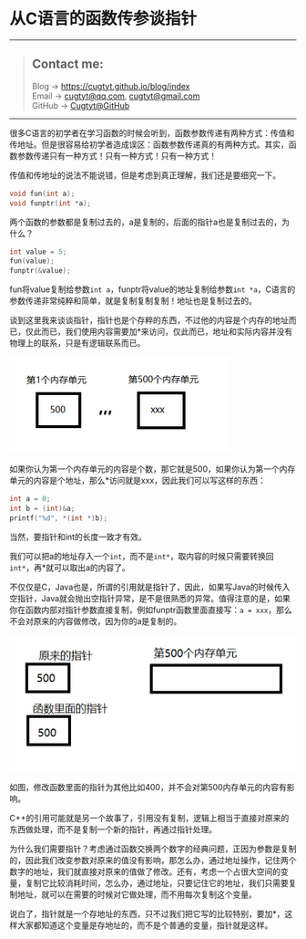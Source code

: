 # 从C语言的函数传参谈指针

---
> ## Contact me:
> Blog -> <https://cugtyt.github.io/blog/index>  
> Email -> <cugtyt@qq.com>, <cugtyt@gmail.com>  
> GitHub -> [Cugtyt@GitHub](https://github.com/Cugtyt)

---

很多C语言的初学者在学习函数的时候会听到，函数参数传递有两种方式：传值和传地址。但是很容易给初学者造成误区：函数参数传递真的有两种方式。其实，函数参数传递只有一种方式！只有一种方式！只有一种方式！

传值和传地址的说法不能说错，但是考虑到真正理解，我们还是要细究一下。

``` c
void fun(int a);
void funptr(int *a);
```

两个函数的参数都是复制过去的，a是复制的，后面的指针a也是复制过去的，为什么？

``` c
int value = 5;
fun(value);
funptr(&value);
```

fun将value复制给参数`int a`，funptr将value的地址复制给参数`int *a`，C语言的参数传递非常纯粹和简单，就是复制复制复制！地址也是复制过去的。

谈到这里我来谈谈指针，指针也是个存粹的东西，不过他的内容是个内存的地址而已，仅此而已，我们使用内容需要加*来访问，仅此而已，地址和实际内容并没有物理上的联系，只是有逻辑联系而已。

![](resources/argument-ptr1.png)

如果你认为第一个内存单元的内容是个数，那它就是500，如果你认为第一个内存单元的内容是个地址，那么*访问就是xxx，因此我们可以写这样的东西：

``` c
int a = 0;
int b = (int)&a;
printf("%d", *(int *)b);
```

当然，要指针和int的长度一致才有效。

我们可以把a的地址存入一个`int`，而不是`int*`，取内容的时候只需要转换回`int*`，再*就可以取出a的内容了。

不仅仅是C，Java也是，所谓的引用就是指针了，因此，如果写Java的时候传入空指针，Java就会抛出空指针异常，是不是很熟悉的异常。值得注意的是，如果你在函数内部对指针参数直接复制，例如funptr函数里面直接写：`a = xxx`，那么不会对原来的内容做修改，因为你的a是复制的。

![](resources/argument-ptr2.png)

如图，修改函数里面的指针为其他比如400，并不会对第500内存单元的内容有影响。

C++的引用可能就是另一个故事了，引用没有复制，逻辑上相当于直接对原来的东西做处理，而不是复制一个新的指针，再通过指针处理。

为什么我们需要指针？考虑通过函数交换两个数字的经典问题，正因为参数是复制的，因此我们改变参数对原来的值没有影响，那怎么办，通过地址操作，记住两个数字的地址，我们就直接对原来的值做了修改。还有，考虑一个占很大空间的变量，复制它比较消耗时间，怎么办，通过地址，只要记住它的地址，我们只需要复制地址，就可以在需要的时候对它做处理，而不用每次复制这个变量。

说白了，指针就是一个存地址的东西，只不过我们把它写的比较特别，要加*，这样大家都知道这个变量是存地址的，而不是个普通的变量，指针就是这样。